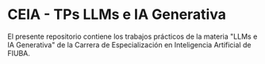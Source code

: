 # CEIA - TPs LLMs e IA Generativa

El presente repositorio contiene los trabajos prácticos de la materia "LLMs e IA Generativa" de la Carrera de Especialización en Inteligencia Artificial de FIUBA.